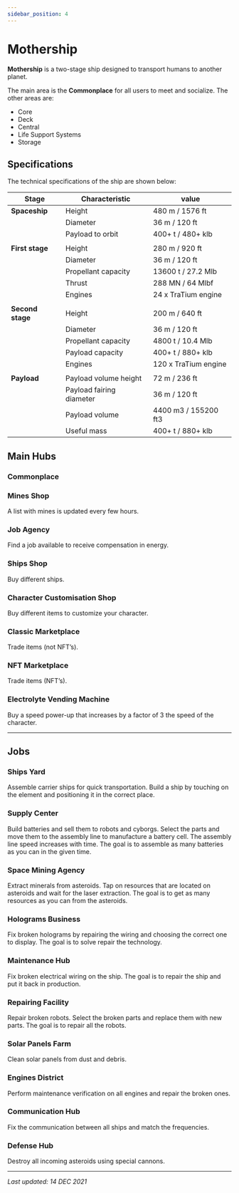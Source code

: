 ```yaml
---
sidebar_position: 4
---
```


# Mothership

<!-- [Mothership outside] -->

**Mothership** is a two-stage ship designed to transport humans to another planet.

The main area is the **Commonplace** for all users to meet and socialize.
The other areas are:
* Core 
* Deck 
* Central
* Life Support Systems
* Storage

<!-- [Mothership inside] -->

## Specifications

The technical specifications of the ship are shown below:

| Stage            | Characteristic           | value                |
|------------------|--------------------------|----------------------|
| **Spaceship**    | Height                   | 480 m / 1576 ft      |
|                  | Diameter                 | 36 m / 120 ft        |
|                  | Payload to orbit         | 400+ t / 480+ klb    |
|                  |                          |                      |
| **First stage**  | Height                   | 280 m / 920 ft       |
|                  | Diameter                 | 36 m / 120 ft        |
|                  | Propellant capacity      | 13600 t / 27.2 Mlb   |
|                  | Thrust                   | 288 MN / 64 Mlbf     |
|                  | Engines                  | 24 x TraTium engine  |
|                  |                          |                      |
| **Second stage** | Height                   | 200 m / 640 ft       |
|                  | Diameter                 | 36 m / 120 ft        |
|                  | Propellant capacity      | 4800 t / 10.4 Mlb    |
|                  | Payload capacity         | 400+ t / 880+ klb    |
|                  | Engines                  | 120 x TraTium engine |
|                  |                          |                      |
| **Payload**      | Payload volume height    | 72 m / 236 ft        |
|                  | Payload fairing diameter | 36 m / 120 ft        |
|                  | Payload volume           | 4400 m3 / 155200 ft3 |
|                  | Useful mass              | 400+ t / 880+ klb    |

## Main Hubs

### Commonplace

### Mines Shop

<!-- [Mines Shop image] -->

A list with mines is updated every few hours.

### Job Agency

<!-- [Job Agency image] -->

Find a job available to receive compensation in energy.

### Ships Shop

<!-- [Ships Shop image] -->

Buy different ships.

### Character Customisation Shop

<!-- [Character Customisation Shop image] -->

Buy different items to customize your character.

### Classic Marketplace

<!-- [Classic Marketplace image] -->

Trade items (not NFT’s).

### NFT Marketplace

<!-- [NFT Marketplace image] -->

Trade items (NFT’s).

### Electrolyte Vending Machine

<!-- [Electrolyte Vending Machine image] -->

Buy a speed power-up that increases by a factor of 3 the speed of the character.

---

## Jobs

### Ships Yard

<!-- [Ships Yard] -->

Assemble carrier ships for quick transportation. Build a ship by touching on the element and positioning it in the correct place.

### Supply Center

<!-- [Supply Center] -->

Build batteries and sell them to robots and cyborgs. Select the parts and move them to the assembly line to manufacture a battery cell. The assembly line speed increases with time. The goal is to assemble as many batteries as you can in the given time.

### Space Mining Agency

<!-- [Space Mining Agency] -->

Extract minerals from asteroids. Tap on resources that are located on asteroids and wait for the laser extraction. The goal is to get as many resources as you can from the asteroids.

### Holograms Business

<!-- [Holograms Business] -->

Fix broken holograms by repairing the wiring and choosing the correct one to display. The goal is to solve repair the technology.

### Maintenance Hub

<!-- [Maintenance Hub] -->

Fix broken electrical wiring on the ship. The goal is to repair the ship and put it back in production.

### Repairing Facility

<!-- [Repairing Facility] -->

Repair broken robots. Select the broken parts and replace them with new parts. The goal is to repair all the robots.

### Solar Panels Farm

<!-- [Solar Panels Farm image] -->

Clean solar panels from dust and debris.

### Engines District

<!-- [Engines District image] -->

Perform maintenance verification on all engines and repair the broken ones.

### Communication Hub

<!-- [Communication Hub image] -->

Fix the communication between all ships and match the frequencies.

### Defense Hub

<!-- [Defense Hub image] -->

Destroy all incoming asteroids using special cannons.

---

*Last updated: 14 DEC 2021*